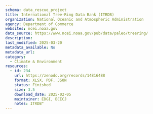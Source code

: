 ```yaml
---
schema: data_rescue_project 
title: International Tree-Ring Data Bank (ITRDB)
organization: National Oceanic and Atmospheric Administration
agency: Department of Commerce
websites: ncei.noaa.gov
data_source: https://www.ncei.noaa.gov/pub/data/paleo/treering/
description: 
last_modified: 2025-03-20
metadata_available: No
metadata_url: 
category:
  - Climate & Environment 
resources:
  - id: 234
    url: https://zenodo.org/records/14816488
    format: XLSX, PDF, JSON
    status: Finished
    size: 3.5
    download_date: 2025-02-05
    maintainer: EDGI, BCECJ
    notes: ITRDB"
---
```


